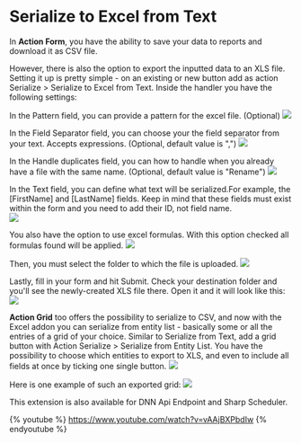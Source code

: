 # Serialize to Excel from Text

In **Action Form**, you have the ability to save your data to reports and download it as CSV file. 

However, there is also the option to export the inputted data to an XLS file.  Setting it up is pretty simple - on an existing or new button add as action Serialize > Serialize to Excel from Text. Inside the handler you have the following settings:

In the Pattern field, you can provide a pattern for the excel file. (Optional)
![][105]

In the Field Separator field, you can choose your the field separator from your text.
Accepts expressions. (Optional, default value is ",")
![][106]

In the Handle duplicates field, you can how to handle when you already have a file with the same name. (Optional, default value is "Rename")
![][107]

In the Text field, you can define what text will be serialized.For example, the [FirstName] and [LastName] fields. Keep in mind that these fields must exist within the form and you need to add their ID, not field name.  
![][92] 

You also have the option to use excel formulas. With this option checked all formulas found will be applied.
![][108]

Then, you must select the folder to which the file is uploaded. 
![][93] 

Lastly, fill in your form and hit Submit. Check your destination folder and you'll see the newly-created XLS file there. Open it and it will look like this: 
![][94] 

**Action Grid** too offers the possibility to serialize to CSV, and now with the Excel addon you can serialize from entity list - basically some or all the entries of a grid of your choice. Similar to Serialize from Text, add a grid button with Action Serialize > Serialize from Entity List. You have the possibility to choose which entities to export to XLS, and even to include all fields at once by ticking one single button. 
![][95] 

Here is one example of such an exported grid: 
![][96] 

This extension is also available for DNN Api Endpoint and Sharp Scheduler. 

{% youtube %} https://www.youtube.com/watch?v=vAAjBXPbdIw {% endyoutube %}


[91]: https://sites.google.com/a/dnnsharp.com/action-form-v2/_/rsrc/1426773527546/extensions/excel/both%20buttons.png
[92]: https://sites.google.com/a/dnnsharp.com/action-form-v2/_/rsrc/1426773670625/extensions/excel/serialize%20to%20excel.png
[93]: https://sites.google.com/a/dnnsharp.com/action-form-v2/_/rsrc/1426773712952/extensions/excel/excel%20folder.png
[94]: https://sites.google.com/a/dnnsharp.com/action-form-v2/_/rsrc/1426773772222/extensions/excel/text%20excel.png
[95]: https://sites.google.com/a/dnnsharp.com/action-form-v2/_/rsrc/1426773826540/extensions/excel/serialize%20entity.png
[96]: https://sites.google.com/a/dnnsharp.com/action-form-v2/_/rsrc/1426774091559/extensions/excel/grid.png
[97]: http://www.dnnsharp.com/dnn/modules/action-form-builder/whats-new
[98]: http://www.dnnsharp.com/Support#opturl=%2Faction-form
[99]: http://www.dnnsharp.com/support/request-a-video-tutorial
[100]: https://www.google.com/a/UniversalLogin?service=jotspot&continue=https://sites.google.com/a/dnnsharp.com/action-form-v2/extensions/excel
[101]: /a/dnnsharp.com/action-form-v2/system/app/pages/recentChanges
[102]: /a/dnnsharp.com/action-form-v2/system/app/pages/reportAbuse
[103]: javascript:;
[104]: http://sites.google.com
[105]: https://c254fe5a-a-f1e965b1-s-sites.googlegroups.com/a/dnnsharp.com/action-form-v2/FillePattern.bmp 
[106]: https://c254fe5a-a-f1e965b1-s-sites.googlegroups.com/a/dnnsharp.com/action-form-v2/Field%20Separator.bmp
[107]: https://c254fe5a-a-f1e965b1-s-sites.googlegroups.com/a/dnnsharp.com/action-form-v2/Handle%20Duplicates.bmp
[108]: https://c254fe5a-a-f1e965b1-s-sites.googlegroups.com/a/dnnsharp.com/action-form-v2/Use%20Excel%20functions.bmp
